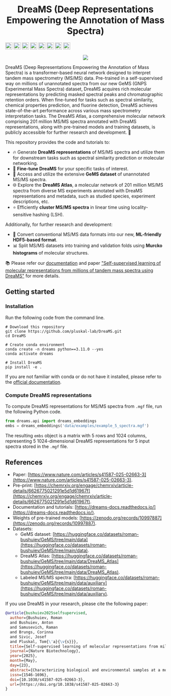 <h1 align="center">DreaMS (Deep Representations Empowering the Annotation of Mass Spectra)</h1>

<!-- [![Zenodo badge](https://zenodo.org/badge/DOI/10.5281/zenodo.13208732.svg)](https://doi.org/10.5281/zenodo.13208732) -->
<!-- [![Python package](https://github.com/anton-bushuiev/PPIRef/actions/workflows/python-package.yml/badge.svg)](https://github.com/anton-bushuiev/PPIRef/actions/workflows/python-package.yml) -->

<p>
  <a href="https://doi.org/10.1038/s41587-025-02663-3"><img src="https://img.shields.io/badge/Paper-Nat Biotechnology-EFD600.svg" height="22px"></a>
  <!-- <a href="https://chemrxiv.org/engage/chemrxiv/article-details/6626775021291e5d1d61967f"><img src="https://img.shields.io/badge/ChemRxiv-10.26434-brown.svg" height="22px"></a> -->
  <a href='https://dreams-docs.readthedocs.io/en/latest/?badge=latest'><img src='https://readthedocs.org/projects/dreams-docs/badge/?version=latest' height="22px"></a>
  <a href="https://opensource.org/licenses/MIT"><img src="https://img.shields.io/badge/License-MIT-b31b1b.svg" height="22px"></a>
  <a href="https://www.python.org/downloads/release/python-3110/"><img src="https://img.shields.io/badge/Python-3.11-blue.svg" height="22px"></a>
  <a href="https://pytorch.org/get-started/pytorch-2.0/"><img src="https://img.shields.io/badge/PyTorch-2.0.8-orange.svg" height="22px"></a>
  <a href="https://huggingface.co/datasets/roman-bushuiev/GeMS/tree/main/data"> <img src="https://huggingface.co/datasets/huggingface/badges/resolve/main/dataset-on-hf-md-dark.svg" height="22px"></a>
  <a href="https://zenodo.org/records/10997887"><img src="https://img.shields.io/badge/Model weights-10997887-blue.svg" height="22px"></a>
  <a href="https://zenodo.org/records/13843034"><img src="https://img.shields.io/badge/Zenodo-13843034-blue.svg" height="22px"></a>
<p>

<p align="center">
  <img src="https://raw.githubusercontent.com/pluskal-lab/DreaMS/b577db12bc8ec0c2010d10854f528007fcc2db2d/assets/dreams_background.png"/>
</p>

DreaMS (Deep Representations Empowering the Annotation of Mass Spectra) is a transformer-based neural network designed to interpret tandem mass spectrometry (MS/MS) data. Pre-trained in a self-supervised way on millions of unannotated spectra from our new GeMS (GNPS Experimental Mass Spectra) dataset, DreaMS acquires rich molecular representations by predicting masked spectral peaks and chromatographic retention orders. When fine-tuned for tasks such as spectral similarity, chemical properties prediction, and fluorine detection, DreaMS achieves state-of-the-art performance across various mass spectrometry interpretation tasks. The DreaMS Atlas, a comprehensive molecular network comprising 201 million MS/MS spectra annotated with DreaMS representations, along with pre-trained models and training datasets, is publicly accessible for further research and development. 🚀

This repository provides the code and tutorials to:

- 🔥 Generate **DreaMS representations** of MS/MS spectra and utilize them for downstream tasks such as spectral similarity prediction or molecular networking.
- 🤖 **Fine-tune DreaMS** for your specific tasks of interest.
- 💎 Access and utilize the extensive **GeMS dataset** of unannotated MS/MS spectra.
- 🌐 Explore the **DreaMS Atlas**, a molecular network of 201 million MS/MS spectra from diverse MS experiments annotated with DreaMS representations and metadata, such as studied species, experiment descriptions, etc.
- ⭐ Efficiently **cluster MS/MS spectra** in linear time using locality-sensitive hashing (LSH).

Additionally, for further research and development:
- 🔄 Convert conventional MS/MS data formats into our new, **ML-friendly HDF5-based format**.
- 📊 Split MS/MS datasets into training and validation folds using **Murcko histograms** of molecular structures.

📚 Please refer our [documentation](https://dreams-docs.readthedocs.io/) and paper ["Self-supervised learning of molecular representations from millions of tandem mass spectra using DreaMS"](https://www.nature.com/articles/s41587-025-02663-3) for more details.

## Getting started

### Installation
Run the following code from the command line.

``` shell
# Download this repository
git clone https://github.com/pluskal-lab/DreaMS.git
cd DreaMS

# Create conda environment
conda create -n dreams python==3.11.0 --yes
conda activate dreams

# Install DreaMS
pip install -e .
```

If you are not familiar with conda or do not have it installed, please refer to the [official documentation](https://conda.io/projects/conda/en/latest/user-guide/getting-started.html).

### Compute DreaMS representations

To compute DreaMS representations for MS/MS spectra from `.mgf` file, run the following Python code.

``` python
from dreams.api import dreams_embeddings
embs = dreams_embeddings('data/examples/example_5_spectra.mgf')
```

The resulting `embs` object is a matrix with 5 rows and 1024 columns, representing 5 1024-dimensional DreaMS representations for 5 input spectra stored in the `.mgf` file.

## References

- Paper: [https://www.nature.com/articles/s41587-025-02663-3](https://www.nature.com/articles/s41587-025-02663-3).
- Pre-print: [https://chemrxiv.org/engage/chemrxiv/article-details/6626775021291e5d1d61967f](https://chemrxiv.org/engage/chemrxiv/article-details/6626775021291e5d1d61967f).
- Documentation and tutorials: [https://dreams-docs.readthedocs.io/](https://dreams-docs.readthedocs.io/).
- Weights of pre-trained models: [https://zenodo.org/records/10997887](https://zenodo.org/records/10997887).
- Datasets:
  - GeMS dataset: [https://huggingface.co/datasets/roman-bushuiev/GeMS/tree/main/data](https://huggingface.co/datasets/roman-bushuiev/GeMS/tree/main/data).
  - DreaMS Atlas: [https://huggingface.co/datasets/roman-bushuiev/GeMS/tree/main/data/DreaMS_Atlas](https://huggingface.co/datasets/roman-bushuiev/GeMS/tree/main/data/DreaMS_Atlas).
  - Labeled MS/MS spectra: [https://huggingface.co/datasets/roman-bushuiev/GeMS/tree/main/data/auxiliary](https://huggingface.co/datasets/roman-bushuiev/GeMS/tree/main/data/auxiliary).

If you use DreaMS in your research, please cite the following paper:

```bibtex
@article{bushuiev2025selfsupervised,
  author={Bushuiev, Roman
  and Bushuiev, Anton
  and Samusevich, Raman
  and Brungs, Corinna
  and Sivic, Josef
  and Pluskal, Tom{\'a}{\v{s}}},
  title={Self-supervised learning of molecular representations from millions of tandem mass spectra using DreaMS},
  journal={Nature Biotechnology},
  year={2025},
  month={May},
  day={23},
  abstract={Characterizing biological and environmental samples at a molecular level primarily uses tandem mass spectroscopy (MS/MS), yet the interpretation of tandem mass spectra from untargeted metabolomics experiments remains a challenge. Existing computational methods for predictions from mass spectra rely on limited spectral libraries and on hard-coded human expertise. Here we introduce a transformer-based neural network pre-trained in a self-supervised way on millions of unannotated tandem mass spectra from our GNPS Experimental Mass Spectra (GeMS) dataset mined from the MassIVE GNPS repository. We show that pre-training our model to predict masked spectral peaks and chromatographic retention orders leads to the emergence of rich representations of molecular structures, which we named Deep Representations Empowering the Annotation of Mass Spectra (DreaMS). Further fine-tuning the neural network yields state-of-the-art performance across a variety of tasks. We make our new dataset and model available to the community and release the DreaMS Atlas---a molecular network of 201 million MS/MS spectra constructed using DreaMS annotations.},
  issn={1546-1696},
  doi={10.1038/s41587-025-02663-3},
  url={https://doi.org/10.1038/s41587-025-02663-3}
}
```